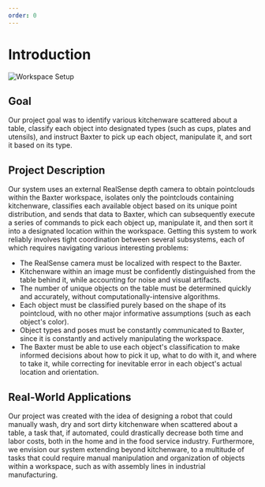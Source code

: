```yaml
---
order: 0
---
```


# Introduction

![Workspace Setup](/assets/setup_images/setup_1a.jpg)

## Goal

Our project goal was to identify various kitchenware scattered about a table, classify each object into designated types (such as cups, plates and utensils), and instruct Baxter to pick up each object, manipulate it, and sort it based on its type.

## Project Description

Our system uses an external RealSense depth camera to obtain pointclouds within the Baxter workspace, isolates only the pointclouds containing kitchenware, classifies each available object based on its unique point distribution, and sends that data to Baxter, which can subsequently execute a series of commands to pick each object up, manipulate it, and then sort it into a designated location within the workspace. Getting this system to work reliably involves tight coordination between several subsystems, each of which requires navigating various interesting problems:
* The RealSense camera must be localized with respect to the Baxter.
* Kitchenware within an image must be confidently distinguished from the table behind it, while accounting for noise and visual artifacts.
* The number of unique objects on the table must be determined quickly and accurately, without computationally-intensive algorithms.
* Each object must be classified purely based on the shape of its pointcloud, with no other major informative assumptions (such as each object's color).
* Object types and poses must be constantly communicated to Baxter, since it is constantly and actively manipulating the workspace.
* The Baxter must be able to use each object's classification to make informed decisions about how to pick it up, what to do with it, and where to take it, while correcting for inevitable error in each object's actual location and orientation.

## Real-World Applications

Our project was created with the idea of designing a robot that could manually wash, dry and sort dirty kitchenware when scattered about a table, a task that, if automated, could drastically decrease both time and labor costs, both in the home and in the food service industry. Furthermore, we envision our system extending beyond kitchenware, to a multitude of tasks that could require manual manipulation and organization of objects within a workspace, such as with assembly lines in industrial manufacturing.
